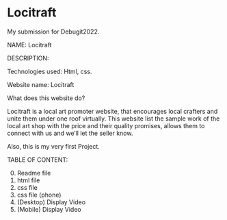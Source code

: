 # Locitraft

My submission for Debugit2022.

NAME: Locitraft

DESCRIPTION:

Technologies used: Html, css.

Website name: Locitraft

What does this website do?

Locitraft is a local art promoter website, that encourages local crafters and unite them under one roof virtually. 
This website list the sample work of the local art shop with the price and their quality promises, allows them to connect with us and we’ll let the seller know.

Also, this is my very first Project.

TABLE OF CONTENT:

0. Readme file
1. html file
2. css file
3. css file (phone)
4. (Desktop) Display Video
5. (Mobile) Display Video
